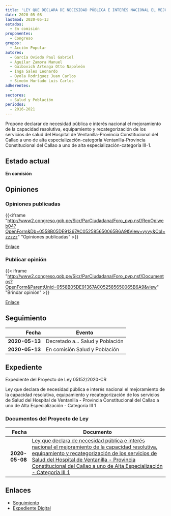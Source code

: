 ```yaml
---
title: 'LEY QUE DECLARA DE NECESIDAD PÚBLICA E INTERÉS NACIONAL EL MEJORAMIENTO DE LA CAPACIDAD RESOLUTIVA EQUIIPAMIENTO Y RECATEGORIZACIÓN DE LOS SERVICIOS DE SALUD DEL HOSPITAL DE VENTANILLA-PROVINCIA CONSTITUCIONAL DEL CALLAO A UNO DE ALTA ESPECIALIZACIÓN -CATEGORÍA iii 1"'
date: 2020-05-08
lastmod: 2020-05-13
estados: 
  - En comisión
proponentes: 
  - Congreso
grupos: 
  - Acción Popular
autores: 
  - García Oviedo Paul Gabriel
  - Aguilar Zamora Manuel
  - Guibovich Arteaga Otto Napoleón
  - Inga Sales Leonardo
  - Oyola Rodríguez Juan Carlos
  - Simeón Hurtado Luis Carlos
adherentes: 
  - 
sectores: 
  - Salud y Población
periodos: 
  - 2016-2021
---
```


Propone declarar de necesidad pública e interés nacional el mejoramiento de la capacidad resolutiva, equipamiento y recategorización de los servicios de salud del Hospital de Ventanilla-Provincia Constitucional del Callao a uno de alta especialización-categoría Ventanilla-Provincia Constitucional del Callao a uno de alta especialización-categoría III-1.


## Estado actual

**En comisión**

## Opiniones

### Opiniones publicadas

{{<iframe "http://www2.congreso.gob.pe/Sicr/ParCiudadana/Foro_pvp.nsf/RepOpiweb04?OpenForm&Db=0558B05DE91367AC052585650065B6A9&View=yyyy&Col=zzzzz" "Opiniones publicadas" >}}

[Enlace](http://www2.congreso.gob.pe/Sicr/ParCiudadana/Foro_pvp.nsf/RepOpiweb04?OpenForm&Db=0558B05DE91367AC052585650065B6A9&View=yyyy&Col=zzzzz)
### Publicar opinión

{{< iframe "http://www2.congreso.gob.pe/Sicr/ParCiudadana/Foro_pvp.nsf/Documentos?OpenForm&ParentUnid=0558B05DE91367AC052585650065B6A9&view" "Brindar opinión" >}}

[Enlace](http://www2.congreso.gob.pe/Sicr/ParCiudadana/Foro_pvp.nsf/Documentos?OpenForm&ParentUnid=0558B05DE91367AC052585650065B6A9&view)

## Seguimiento

| Fecha | Evento |
|------:|--------|
| **2020-05-13** | Decretado a... Salud y Población|
| **2020-05-13** | En comisión Salud y Población|


## Expediente

Expediente del Proyecto de Ley 05152/2020-CR

Ley que declara de necesidad pública e interés nacional el mejoramiento de la capacidad resolutiva, equipamiento y recategorización de los servicios de Salud del Hospital de Ventanilla - Provincia Constitucional del Callao a uno de Alta Especialización - Categoría III 1


### Documentos del Proyecto de Ley

| Fecha | Documento |
|------:|--------|
| **2020-05-08** | [Ley que declara de necesidad pública e interés nacional el mejoramiento de la capacidad resolutiva, equipamiento y recategorización de los servicios de Salud del Hospital de Ventanilla - Provincia Constitucional del Callao a uno de Alta Especialización - Categoría III 1](http://www.leyes.congreso.gob.pe/Documentos/2016_2021/Proyectos_de_Ley_y_de_Resoluciones_Legislativas/PL05152-20200508.pdf) |

## Enlaces 

- [Seguimiento](http://www2.congreso.gob.pe/Sicr/TraDocEstProc/CLProLey2016.nsf/f7fff46988ca05b1052578e100829cc7/4b593b83d6cd76ea052585630079b116?OpenDocument)
- [Expediente Digital](http://www2.congreso.gob.pe/Sicr/TraDocEstProc/CLProLey2016.nsf/f7fff46988ca05b1052578e100829cc7/4b593b83d6cd76ea052585630079b116?OpenDocument&Click=05257FB7005EB655.eb71d0cf91d8294e05256cdf006b5706/$Body/0.1C6C)

